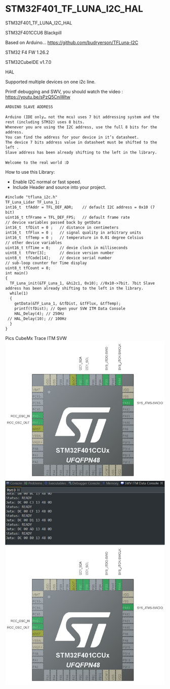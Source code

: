 # STM32F401_TF_LUNA_I2C_HAL
 STM32F401_TF_LUNA_I2C_HAL

STM32F401CCU6 Blackpill

Based on Arduino... https://github.com/budryerson/TFLuna-I2C

STM32 F4 FW 1.26.2

STM32CubeIDE v1.7.0

HAL

Supported multiple devices on one i2c line.

Printf debugging and SWV, you should watch the video : https://youtu.be/sPzQ5CniWtw

```
ARDUINO SLAVE ADDRESS

Arduino (IDE only… not the mcu) uses 7 bit addressing system and the rest (including STM32) uses 8 bits. 
Whenever you are using the I2C address, use the full 8 bits for the address. 
You can find the address for your device in it’s datasheet. 
The device 7 bits address value in datasheet must be shifted to the left .
Slave address has been already shifting to the left in the library.

Welcome to the real world :D
```


How to use this Library: 
* Enable I2C normal or fast speed.    
* Include Header and source into your project.   
```
#include "tfluna_i2c.h"
TF_Luna_Lidar TF_Luna_1;
int16_t  tfAddr = TFL_DEF_ADR;    // default I2C address = 0x10 (7 bit)
uint16_t tfFrame = TFL_DEF_FPS;   // default frame rate
// device variables passed back by getData
int16_t  tfDist = 0 ;   // distance in centimeters
int16_t  tfFlux = 0 ;   // signal quality in arbitrary units
int16_t  tfTemp = 0 ;   // temperature in 0.01 degree Celsius
// other device variables
uint16_t tfTime = 0;    // devie clock in milliseconds
uint8_t  tfVer[3];      // device version number
uint8_t  tfCode[14];    // device serial number
// sub-loop counter for Time display
uint8_t tfCount = 0;
int main()
{
  TF_Luna_init(&TF_Luna_1, &hi2c1, 0x10); //0x10->7bit. 7bit Slave address has been already shifting to the left in the library. 
  while(1)
  {
    getData(&TF_Luna_1, &tfDist, &tfFlux, &tfTemp);
    printf(tfDist); // Open your SVW ITM Data Console
    HAL_Delay(4); // 250Hz
 // HAL_Delay(10); // 100Hz
  }
}
```

Pics
CubeMx Trace ITM SVW
![alt text](https://github.com/osos11-Git/STM32F401_TF_LUNA_I2C_HAL/blob/main/Pics/cubemx.JPG?raw=true)
![alt text](https://github.com/osos11-Git/STM32F401_TF_LUNA_I2C_HAL/blob/main/Pics/printstatus.JPG?raw=true)
![alt text](https://github.com/osos11-Git/STM32F401_TF_LUNA_I2C_HAL/blob/main/Pics/cubemx.JPG?raw=true)

